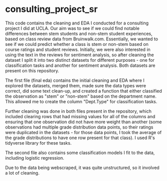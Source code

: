 # consulting_project_sr
This code contains the cleaning and EDA I conducted for a consulting project I did at UCLA. Our aim was to see if we could find notable differences between stem students and non-stem student experiences, based on class review data from Bruinwalk.com. Essentially, we wanted to see if we could predict whether a class is stem or non-stem based on course ratings and student reviews. Initially, we were also interested in using the text in the reviews for sentiment analysis, so after cleaning the dataset I split it into two distinct datasets for different purposes - one for classification tasks and another for sentiment analysis. Both datasets are present on this repository. 

The first file (final eda) contains the initial cleaning and EDA where I explored the datasets, merged them, made sure the data types were correct, did some text clean-up, and created a function that either classified the observation as "stem" or "non-stem" based on the department name. This allowed me to create the column "Dept.Type" for classification tasks. 

Further cleaning was done in both files present in the repository, which included clearing rows that had missing values for all of the columns and ensuring that one observation did not have more weight than another (some observations had multiple grade distribution data points, so their ratings were duplicated in the datasets - for those data points, I took the average of the grade distributions to have one row present for that class). I used R's tidyverse library for these tasks. 

The second file also contains some classification models I fit to the data, including logistic regression. 

Due to the data being webscraped, it was quite unstructured, so it involved a lot of cleaning. 
